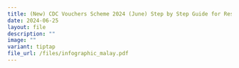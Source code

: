 ```yaml
---
title: (New) CDC Vouchers Scheme 2024 (June) Step by Step Guide for Residents in Malay
date: 2024-06-25
layout: file
description: ""
image: ""
variant: tiptap
file_url: /files/infographic_malay.pdf
---
```

